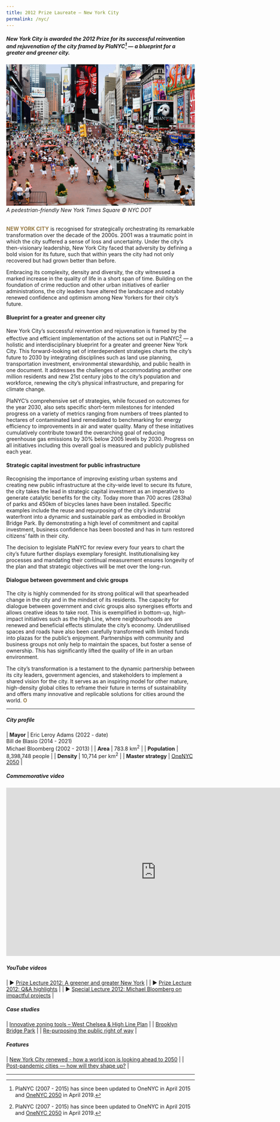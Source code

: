 ```yaml
---
title: 2012 Prize Laureate — New York City
permalink: /nyc/
---
```


##### New York City is awarded the 2012 Prize for its successful reinvention and rejuvenation of the city framed by PlaNYC[^1] — a blueprint for a greater and greener city.

###### ![New York City Times Square](/images/laureates/nyc.jpg)*A pedestrian-friendly New York Times Square © NYC DOT*

<b><font color="#967942">NEW YORK CITY</font></b> is recognised for strategically orchestrating its remarkable transformation over the decade of the 2000s. 2001 was a traumatic point in which the city suffered a sense of loss and uncertainty. Under the city’s then-visionary leadership, New York City faced that adversity by defining a bold vision for its future, such that within years the city had not only recovered but had grown better than before. 

Embracing its complexity, density and diversity, the city witnessed a marked increase in the quality of life in a short span of time. Building on the foundation of crime reduction and other urban initiatives of earlier administrations, the city leaders have altered the landscape and notably renewed confidence and optimism among New Yorkers for their city’s future.

#### **Blueprint for a greater and greener city**

New York City’s successful reinvention and rejuvenation is framed by the effective and efficient implementation of the actions set out in PlaNYC[^1] — a holistic and interdisciplinary blueprint for a greater and greener New York City. This forward-looking set of interdependent strategies charts the city’s future to 2030 by integrating disciplines such as land use planning, transportation investment, environmental stewardship, and public health in one document. It addresses the challenges of accommodating another one million residents and new 21st century jobs to the city’s population and workforce, renewing the city’s physical infrastructure, and preparing for climate change. 

PlaNYC’s comprehensive set of strategies, while focused on outcomes for the year 2030, also sets specific short-term milestones for intended progress on a variety of metrics ranging from numbers of trees planted to hectares of contaminated land remediated to benchmarking for energy efficiency to improvements in air and water quality. Many of these initiatives cumulatively contribute toward the overarching goal of reducing greenhouse gas emissions by 30% below 2005 levels by 2030. Progress on all initiatives including this overall goal is measured and publicly published each year.

#### **Strategic capital investment for public infrastructure**

Recognising the importance of improving existing urban systems and creating new public infrastructure at the city-wide level to secure its future, the city takes the lead in strategic capital investment as an imperative to generate catalytic benefits for the city. Today more than 700 acres (283ha) of parks and 450km of bicycles lanes have been installed. Specific examples include the reuse and repurposing of the city’s industrial waterfront into a dynamic and sustainable park as embodied in Brooklyn Bridge Park. By demonstrating a high level of commitment and capital investment, business confidence has been boosted and has in turn restored citizens’ faith in their city. 

The decision to legislate PlaNYC for review every four years to chart the city’s future further displays exemplary foresight. Institutionalising key processes and mandating their continual measurement ensures longevity of the plan and that strategic objectives will be met over the long-run.

#### **Dialogue between government and civic groups**

The city is highly commended for its strong political will that spearheaded change in the city and in the mindset of its residents. The capacity for dialogue between government and civic groups also synergises efforts and allows creative ideas to take root. This is exemplified in bottom-up, high-impact initiatives such as the High Line, where neighbourhoods are renewed and beneficial effects stimulate the city’s economy. Underutilised spaces and roads have also been carefully transformed with limited funds into plazas for the public’s enjoyment. Partnerships with community and business groups not only help to maintain the spaces, but foster a sense of ownership. This has significantly lifted the quality of life in an urban environment.

The city’s transformation is a testament to the dynamic partnership between its city leaders, government agencies, and stakeholders to implement a shared vision for the city. It serves as an inspiring model for other mature, high-density global cities to reframe their future in terms of sustainability and offers many innovative and replicable solutions for cities around the world. **<font color="#967942">O</font>** 

---

##### **City profile**

| **Mayor** | Eric Leroy Adams (2022 - date) <br> Bill de Blasio (2014 - 2021) <br> Michael Bloomberg (2002 - 2013) |
| **Area** | 783.8 km<sup>2</sup> |
| **Population** | 8,398,748 people |
| **Density** | 10,714 per km<sup>2</sup> |
| **Master strategy** | [OneNYC 2050](http://onenyc.cityofnewyork.us) |

##### **Commemorative video** 

<div class="bp-youtube">

<iframe width="800" height="450" src="https://www.youtube.com/embed/ShSBnodjk9w" title="YouTube video player" frameborder="0" allow="accelerometer; autoplay; clipboard-write; encrypted-media; gyroscope; picture-in-picture" allowfullscreen></iframe>

</div>

##### **YouTube videos** 

| ▶️ [Prize Lecture 2012: A greener and greater New York](https://youtu.be/CvPqbRWYkmo) |
| ▶️ [Prize Lecture 2012: Q&A highlights](https://youtu.be/Cu6FFG5ITr8) |
| ▶️ [Special Lecture 2012: Michael Bloomberg on impactful projects](https://youtu.be/W3IU_YGV7zk) |

##### **Case studies** 

| [Innovative zoning tools – West Chelsea & High Line Plan](/resources/case-studies/west-chelsea-high-line-plan/) |
| [Brooklyn Bridge Park](/resources/case-studies/brooklyn-bridge-park/) | 
| [Re-purposing the public right of way](/resources/case-studies/repurposing-public-right-of-way/) |

##### **Features** 

| [New York City renewed - how a world icon is looking ahead to 2050](/resources/features/nyc-renewed/) | 
| [Post-pandemic cities — how will they shape up?](/resources/features/post-pandemic-cities/) |

---

[^1]: PlaNYC (2007 - 2015) has since been updated to OneNYC in April 2015 and [OneNYC 2050](http://onenyc.cityofnewyork.us) in April 2019. 
